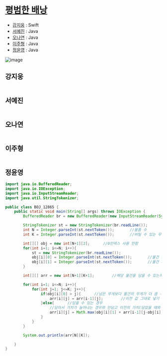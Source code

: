 # [평범한 배낭](https://www.acmicpc.net/problem/12865)

- [강지웅](#강지웅) : Swift
- [서예진](#서예진) : Java
- [오나연](#오나연) : Java
- [이주형](#이주형) : Java
- [정윤영](#정윤영) : Java

![image](https://user-images.githubusercontent.com/50551349/173584037-d2fd95d6-f580-4978-a368-5018b5787114.png)

## 강지웅
```swift

```
## 서예진
```java

```

## 오나연
```java

```

## 이주형
```java
```

## 정윤영
```java
import java.io.BufferedReader;
import java.io.IOException;
import java.io.InputStreamReader;
import java.util.StringTokenizer;

public class BOJ_12865 {
    public static void main(String[] args) throws IOException {
        BufferedReader br = new BufferedReader(new InputStreamReader(System.in));

        StringTokenizer st = new StringTokenizer(br.readLine());
        int N = Integer.parseInt(st.nextToken());       //물품 수
        int K = Integer.parseInt(st.nextToken());       //버틸 수 있는 무게

        int[][] obj = new int[N+1][2];      //0인덱스 사용 안함
        for(int i=1; i<=N; i++){
            st = new StringTokenizer(br.readLine());
            obj[i][0] = Integer.parseInt(st.nextToken());       //물건 무게
            obj[i][1] = Integer.parseInt(st.nextToken());       //물건 가치
        }

        int[][] arr = new int[N+1][K+1];        //해당 물건을 담을 수 있는지 + 남은 무게 => 현재 가치 저장

        for(int i=1; i<=N; i++){
            for(int j=1; j<=K; j++){
                if(obj[i][0] > j){      //남은 무게보다 물건의 무게가 더 큼 -> 못 담는 경우
                    arr[i][j] = arr[i-1][j];        //이전 값 그대로 넣기
                }else{      //담을 수 있는 경우
                    //담아서 가치가 늘어나는 경우와 안담고 이전의 가치(담았을 때와 남은 무게 동일) 중에서 더 큰 값 저장
                    arr[i][j] = Math.max(obj[i][1] + arr[i-1][j-obj[i][0]], arr[i-1][j]);
                }
            }
        }

        System.out.println(arr[N][K]);

    }
}

```

